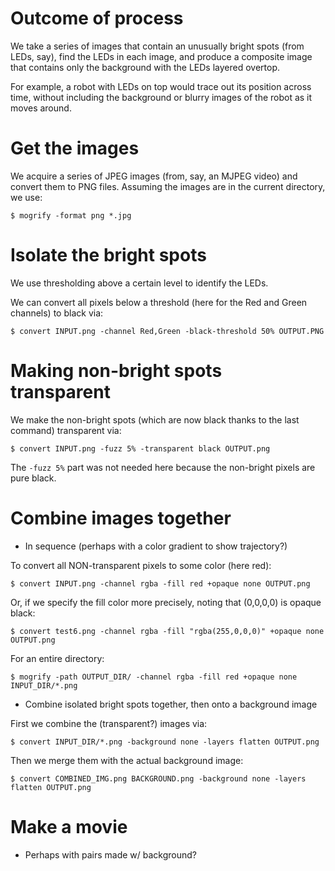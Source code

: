 # Outcome of process

We take a series of images that contain an unusually bright spots (from LEDs, say),
find the LEDs in each image, and produce a composite image that contains only the
background with the LEDs layered overtop.

For example, a robot with LEDs on top would trace out its position across time,
without including the background or blurry images of the robot as it moves around.

# Get the images

We acquire a series of JPEG images (from, say, an MJPEG video) and convert them
to PNG files. Assuming the images are in the current directory, we use:

`$ mogrify -format png *.jpg`

# Isolate the bright spots

We use thresholding above a certain level to identify the LEDs.

We can convert all pixels below a threshold (here for the Red and Green channels)
to black via:

`$ convert INPUT.png -channel Red,Green -black-threshold 50% OUTPUT.PNG`

# Making non-bright spots transparent

We make the non-bright spots (which are now black thanks to the last command)
transparent via:

`$ convert INPUT.png -fuzz 5% -transparent black OUTPUT.png`

The `-fuzz 5%` part was not needed here because the non-bright pixels are pure
black.

# Combine images together

*	In sequence (perhaps with a color gradient to show trajectory?)

To convert all NON-transparent pixels to some color (here red):

`$ convert INPUT.png -channel rgba -fill red +opaque none OUTPUT.png`

Or, if we specify the fill color more precisely, noting that (0,0,0,0) is opaque black:

`$ convert test6.png -channel rgba -fill "rgba(255,0,0,0)" +opaque none OUTPUT.png`


For an entire directory:

`$ mogrify -path OUTPUT_DIR/ -channel rgba -fill red +opaque none INPUT_DIR/*.png`


*	Combine isolated bright spots together, then onto a background image

First we combine the (transparent?) images via:

`$ convert INPUT_DIR/*.png -background none -layers flatten OUTPUT.png`

Then we merge them with the actual background image:

`$ convert COMBINED_IMG.png BACKGROUND.png -background none -layers flatten OUTPUT.png`


# Make a movie

*	Perhaps with pairs made w/ background?